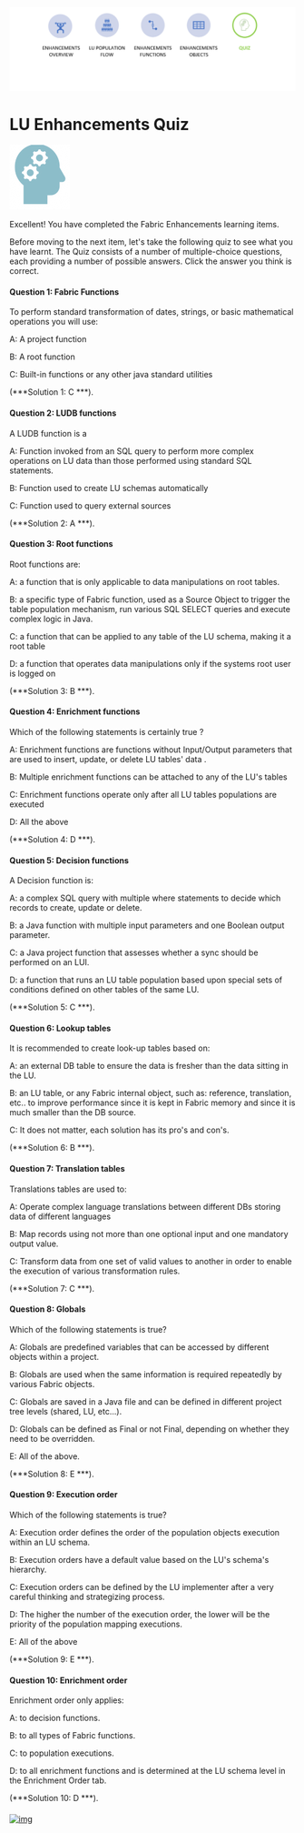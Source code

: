 ![](/academy/Training_Level_1/05_LU_Enhancements/images/EnhancementQuizState.PNG) 

# LU Enhancements Quiz

![](/academy/Training_Level_1/03_fabric_basic_LU/images/Quiz.png) 



Excellent! 
You have completed the Fabric Enhancements learning items.


Before moving to the next item, let's take the following quiz to see what you have learnt. The Quiz consists of a number of multiple-choice questions, each providing a number of possible answers. Click the answer you think is correct. 



#### Question 1: Fabric Functions

To perform standard transformation of dates, strings, or basic mathematical operations you will use:

A: A project function

B: A root function 

C: Built-in functions or any other java standard utilities


(***Solution 1: C ***).



#### Question 2: LUDB functions

A LUDB function is a

A: Function invoked from an SQL query to perform more complex operations on LU data than those performed using standard SQL statements.

B: Function used to create LU schemas automatically

C: Function used to query external sources

(***Solution 2: A ***).



#### Question 3: Root functions

Root functions are:

A: a function that is only applicable to data manipulations on root tables. 

B: a specific type of Fabric function, used as a Source Object to trigger the table population mechanism, run various SQL SELECT 
   queries and execute complex logic in Java.

C: a function that can be applied to any table of the LU schema, making it a root table

D: a function that operates data manipulations only if the systems root user is logged on

(***Solution 3: B ***).



#### Question 4: Enrichment functions

Which of the following statements is certainly true ?



A: Enrichment functions are functions without Input/Output parameters that are used to insert, update, or delete LU tables' data .

B: Multiple enrichment functions can be attached to any of the LU's tables

C: Enrichment functions operate only after all LU tables populations are executed

D: All the above

(***Solution 4: D ***).



#### Question 5: Decision functions

A Decision function is:

A: a complex SQL query with multiple where statements to decide which records to create, update or delete.

B: a Java function with multiple input parameters and one Boolean output parameter.

C: a Java project function that assesses whether a sync should be performed on an LUI.

D: a function that runs an LU table population based upon special sets of conditions defined on other tables of the same LU.

(***Solution 5: C ***).



#### Question 6: Lookup tables

It is recommended to create look-up tables based on: 

A: an external DB table to ensure the data is fresher than the data sitting in the LU.

B: an LU table, or any Fabric internal object, such as: reference, translation, etc.. to improve performance since it is 
   kept in Fabric memory and since it is much smaller than the DB source.

C: It does not matter, each solution has its pro's and con's.

(***Solution 6: B ***).



#### Question 7: Translation tables

Translations tables are used to:

A: Operate complex language translations between different DBs storing data of different languages 

B: Map records using not more than one optional input and one mandatory output value.

C: Transform data from one set of valid values to another in order to enable the execution of various transformation rules.

(***Solution 7: C ***).



#### Question 8: Globals

Which of the following statements is true?

A: Globals are predefined variables that can be accessed by different objects within a project.

B: Globals are used when the same information is required repeatedly by various Fabric objects.

C: Globals are saved in a Java file and can be defined in different project tree levels (shared, LU, etc...).

D: Globals can be defined as Final or not Final, depending on whether they need to be overridden.

E: All of the above.

(***Solution 8: E ***).





#### Question 9: Execution order

Which of the following statements is true?

A: Execution order defines the order of the population objects execution within an LU schema.

B: Execution orders have a default value based on the LU's schema's hierarchy.

C: Execution orders can be defined by the LU implementer after a very careful thinking and strategizing process.

D: The higher the number of the execution order, the lower will be the priority of the population mapping executions.

E: All of the above

(***Solution 9: E ***).



#### Question 10: Enrichment order

Enrichment order only applies:

A: to decision functions.

B: to all types of Fabric functions.

C: to population executions.

D: to all enrichment functions and is determined at the LU schema level in the Enrichment Order tab. 

(***Solution 10: D ***).

####    

[![img](https://github.com/k2view-academy/K2View-Academy/raw/master/articles/images/Previous.png)](/academy/Training_Level_1/05_LU_Enhancements/04_LU_Enhancements_lookup-translations_flow.md)
